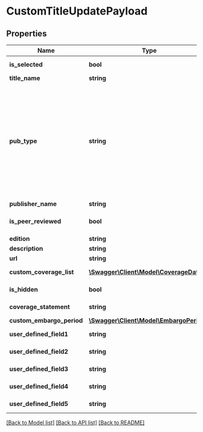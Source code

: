 # CustomTitleUpdatePayload

## Properties
Name | Type | Description | Notes
------------ | ------------- | ------------- | -------------
**is_selected** | **bool** | Field to indicate if title is selected. | 
**title_name** | **string** | Title Name | 
**pub_type** | **string** | Type of publication. Valid values are journal, newsletter, report, proceedings, website, newspaper, unspecified, book, bookseries, database, thesisdissertation, streamingaudio, streamingvideo, and audiobook. | 
**publisher_name** | **string** | Publisher Name | [optional] 
**is_peer_reviewed** | **bool** | Field to indicate if title is peer reviewed. | [optional] 
**edition** | **string** | Title Edition | [optional] 
**description** | **string** | Description | [optional] 
**url** | **string** | URL | [optional] 
**custom_coverage_list** | [**\Swagger\Client\Model\CoverageDates[]**](CoverageDates.md) | Custom Coverage List | [optional] 
**is_hidden** | **bool** | Field to indicate if title is hidden. | [optional] 
**coverage_statement** | **string** | Coverage Statement | [optional] 
**custom_embargo_period** | [**\Swagger\Client\Model\EmbargoPeriod**](EmbargoPeriod.md) |  | [optional] 
**user_defined_field1** | **string** | User Defined Field 1 | [optional] 
**user_defined_field2** | **string** | User Defined Field 2 | [optional] 
**user_defined_field3** | **string** | User Defined Field 3 | [optional] 
**user_defined_field4** | **string** | User Defined Field 4 | [optional] 
**user_defined_field5** | **string** | User Defined Field 5 | [optional] 

[[Back to Model list]](../README.md#documentation-for-models) [[Back to API list]](../README.md#documentation-for-api-endpoints) [[Back to README]](../README.md)

